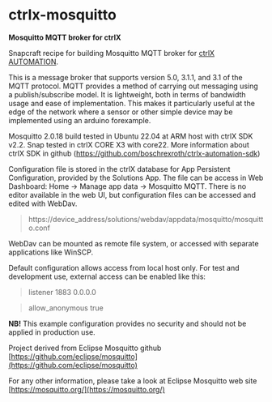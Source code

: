 # ctrlx-mosquitto
**Mosquitto MQTT broker for ctrlX**

Snapcraft recipe for building Mosquitto MQTT broker for [ctrlX AUTOMATION](https://apps.boschrexroth.com/microsites/ctrlx-automation/en/).

This is a message broker that supports version 5.0, 3.1.1, and 3.1 of the MQTT protocol. MQTT provides a method of carrying out messaging using a publish/subscribe model. It is lightweight, both in terms of bandwidth usage and ease of implementation. This makes it particularly useful at the edge of the network where a sensor or other simple device may be implemented using an arduino forexample.

Mosquitto 2.0.18 build tested in Ubuntu 22.04 at ARM host with ctrlX SDK v2.2. Snap tested in ctrlX CORE X3 with core22. More information about ctrlX SDK in github (https://github.com/boschrexroth/ctrlx-automation-sdk)

Configuration file is stored in the ctrlX database for App Persistent Configuration, provided by the Solutions App. The file can be access in Web Dashboard: Home -> Manage app data -> Mosquitto MQTT. There is no editor available in the web UI, but configuration files can be accessed and edited with WebDav.

> https://device_address/solutions/webdav/appdata/mosquitto/mosquitto.conf

WebDav can be mounted as remote file system, or accessed with separate applications like WinSCP.

Default configuration allows access from local host only. For test and development use, external access can be enabled like this:

> listener 1883 0.0.0.0

> allow_anonymous true

**NB!** This example configuration provides no security and should not be applied in production use.

Project derived from Eclipse Mosquitto github [https://github.com/eclipse/mosquitto](https://github.com/eclipse/mosquitto)

For any other information, please take a look at Eclipse Mosquitto web site [https://mosquitto.org/](https://mosquitto.org/)
